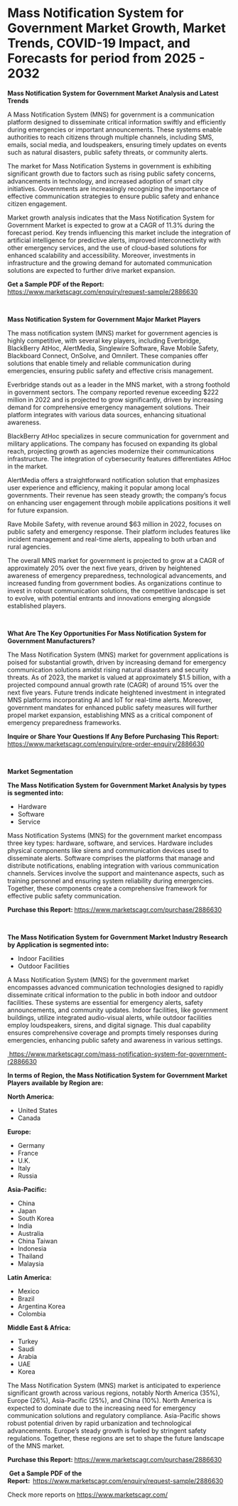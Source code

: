 <p><h1>Mass Notification System for Government Market Growth, Market Trends, COVID-19 Impact, and Forecasts for period from 2025 - 2032</h1></p><p><strong>Mass Notification System for Government Market Analysis and Latest Trends</strong></p>
<p><p>A Mass Notification System (MNS) for government is a communication platform designed to disseminate critical information swiftly and efficiently during emergencies or important announcements. These systems enable authorities to reach citizens through multiple channels, including SMS, emails, social media, and loudspeakers, ensuring timely updates on events such as natural disasters, public safety threats, or community alerts.</p><p>The market for Mass Notification Systems in government is exhibiting significant growth due to factors such as rising public safety concerns, advancements in technology, and increased adoption of smart city initiatives. Governments are increasingly recognizing the importance of effective communication strategies to ensure public safety and enhance citizen engagement.</p><p>Market growth analysis indicates that the Mass Notification System for Government Market is expected to grow at a CAGR of 11.3% during the forecast period. Key trends influencing this market include the integration of artificial intelligence for predictive alerts, improved interconnectivity with other emergency services, and the use of cloud-based solutions for enhanced scalability and accessibility. Moreover, investments in infrastructure and the growing demand for automated communication solutions are expected to further drive market expansion.</p></p>
<p><strong>Get a Sample PDF of the Report:&nbsp;</strong> <a href="https://www.marketscagr.com/enquiry/request-sample/2886630?utm_campaign=3172&utm_medium=2&utm_source=Github&utm_content=ia&utm_term=13032025&utm_id=mass-notification-system-for-government">https://www.marketscagr.com/enquiry/request-sample/2886630</a></p>
<p>&nbsp;</p>
<p><strong>Mass Notification System for Government Major Market Players</strong></p>
<p><p>The mass notification system (MNS) market for government agencies is highly competitive, with several key players, including Everbridge, BlackBerry AtHoc, AlertMedia, Singlewire Software, Rave Mobile Safety, Blackboard Connect, OnSolve, and Omnilert. These companies offer solutions that enable timely and reliable communication during emergencies, ensuring public safety and effective crisis management.</p><p>Everbridge stands out as a leader in the MNS market, with a strong foothold in government sectors. The company reported revenue exceeding $222 million in 2022 and is projected to grow significantly, driven by increasing demand for comprehensive emergency management solutions. Their platform integrates with various data sources, enhancing situational awareness.</p><p>BlackBerry AtHoc specializes in secure communication for government and military applications. The company has focused on expanding its global reach, projecting growth as agencies modernize their communications infrastructure. The integration of cybersecurity features differentiates AtHoc in the market.</p><p>AlertMedia offers a straightforward notification solution that emphasizes user experience and efficiency, making it popular among local governments. Their revenue has seen steady growth; the company’s focus on enhancing user engagement through mobile applications positions it well for future expansion.</p><p>Rave Mobile Safety, with revenue around $63 million in 2022, focuses on public safety and emergency response. Their platform includes features like incident management and real-time alerts, appealing to both urban and rural agencies.</p><p>The overall MNS market for government is projected to grow at a CAGR of approximately 20% over the next five years, driven by heightened awareness of emergency preparedness, technological advancements, and increased funding from government bodies. As organizations continue to invest in robust communication solutions, the competitive landscape is set to evolve, with potential entrants and innovations emerging alongside established players.</p></p>
<p>&nbsp;</p>
<p><strong>What Are The Key Opportunities For Mass Notification System for Government Manufacturers?</strong></p>
<p><p>The Mass Notification System (MNS) market for government applications is poised for substantial growth, driven by increasing demand for emergency communication solutions amidst rising natural disasters and security threats. As of 2023, the market is valued at approximately $1.5 billion, with a projected compound annual growth rate (CAGR) of around 15% over the next five years. Future trends indicate heightened investment in integrated MNS platforms incorporating AI and IoT for real-time alerts. Moreover, government mandates for enhanced public safety measures will further propel market expansion, establishing MNS as a critical component of emergency preparedness frameworks.</p></p>
<p><strong>Inquire or Share Your Questions If Any Before Purchasing This Report:</strong> <a href="https://www.marketscagr.com/enquiry/pre-order-enquiry/2886630?utm_campaign=3172&utm_medium=2&utm_source=Github&utm_content=ia&utm_term=13032025&utm_id=mass-notification-system-for-government">https://www.marketscagr.com/enquiry/pre-order-enquiry/2886630</a></p>
<p>&nbsp;</p>
<p><strong>Market Segmentation</strong></p>
<p><strong>The Mass Notification System for Government Market Analysis by types is segmented into:</strong></p>
<p><ul><li>Hardware</li><li>Software</li><li>Service</li></ul></p>
<p><p>Mass Notification Systems (MNS) for the government market encompass three key types: hardware, software, and services. Hardware includes physical components like sirens and communication devices used to disseminate alerts. Software comprises the platforms that manage and distribute notifications, enabling integration with various communication channels. Services involve the support and maintenance aspects, such as training personnel and ensuring system reliability during emergencies. Together, these components create a comprehensive framework for effective public safety communication.</p></p>
<p><strong>Purchase this Report:&nbsp;</strong><a href="https://www.marketscagr.com/purchase/2886630?utm_campaign=3172&utm_medium=2&utm_source=Github&utm_content=ia&utm_term=13032025&utm_id=mass-notification-system-for-government">https://www.marketscagr.com/purchase/2886630</a></p>
<p>&nbsp;</p>
<p><strong>The Mass Notification System for Government Market Industry Research by Application is segmented into:</strong></p>
<p><ul><li>Indoor Facilities</li><li>Outdoor Facilities</li></ul></p>
<p><p>A Mass Notification System (MNS) for the government market encompasses advanced communication technologies designed to rapidly disseminate critical information to the public in both indoor and outdoor facilities. These systems are essential for emergency alerts, safety announcements, and community updates. Indoor facilities, like government buildings, utilize integrated audio-visual alerts, while outdoor facilities employ loudspeakers, sirens, and digital signage. This dual capability ensures comprehensive coverage and prompts timely responses during emergencies, enhancing public safety and awareness in various settings.</p></p>
<p><a href="https://www.marketscagr.com/mass-notification-system-for-government-r2886630?utm_campaign=3172&utm_medium=2&utm_source=Github&utm_content=ia&utm_term=13032025&utm_id=mass-notification-system-for-government">&nbsp;https://www.marketscagr.com/mass-notification-system-for-government-r2886630</a></p>
<p><strong>In terms of Region, the Mass Notification System for Government Market Players available by Region are:</strong></p>
<p>
    <p> <strong> North America: </strong>
        <ul>
            <li>United States</li>
            <li>Canada</li>
        </ul>
        </p> 
    <p> <strong> Europe: </strong>
        <ul>
            <li>Germany</li>
            <li>France</li>
            <li>U.K.</li>
            <li>Italy</li>
            <li>Russia</li>
        </ul>
        </p> 
    <p> <strong> Asia-Pacific: </strong>
        <ul>
            <li>China</li>
            <li>Japan</li>
            <li>South Korea</li>
            <li>India</li>
            <li>Australia</li>
            <li>China Taiwan</li>
            <li>Indonesia</li>
            <li>Thailand</li>
            <li>Malaysia</li>
        </ul>
        </p> 
    <p> <strong> Latin America: </strong>
        <ul>
            <li>Mexico</li>
            <li>Brazil</li>
            <li>Argentina Korea</li>
            <li>Colombia</li>
        </ul>
        </p> 
    <p> <strong> Middle East & Africa: </strong>
        <ul>
            <li>Turkey</li>
            <li>Saudi</li>
            <li>Arabia</li>
            <li>UAE</li>
            <li>Korea</li>
        </ul>
    </p>
    </p>
<p><p>The Mass Notification System (MNS) market is anticipated to experience significant growth across various regions, notably North America (35%), Europe (26%), Asia-Pacific (25%), and China (10%). North America is expected to dominate due to the increasing need for emergency communication solutions and regulatory compliance. Asia-Pacific shows robust potential driven by rapid urbanization and technological advancements. Europe’s steady growth is fueled by stringent safety regulations. Together, these regions are set to shape the future landscape of the MNS market.</p></p>
<p><strong>Purchase this Report: </strong><a href="https://www.marketscagr.com/purchase/2886630?utm_campaign=3172&utm_medium=2&utm_source=Github&utm_content=ia&utm_term=13032025&utm_id=mass-notification-system-for-government">https://www.marketscagr.com/purchase/2886630</a></p>
<p>&nbsp;<strong>Get a Sample PDF of the Report:&nbsp;&nbsp;</strong><a href="https://www.marketscagr.com/enquiry/request-sample/2886630?utm_campaign=3172&utm_medium=2&utm_source=Github&utm_content=ia&utm_term=13032025&utm_id=mass-notification-system-for-government">https://www.marketscagr.com/enquiry/request-sample/2886630</a></p>
<p><strong></strong></p>
<p>Check more reports on <a href="https://www.marketscagr.com/?utm_campaign=3172&utm_medium=2&utm_source=Github&utm_content=ia&utm_term=13032025&utm_id=mass-notification-system-for-government">https://www.marketscagr.com/</a></p>